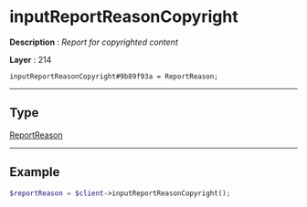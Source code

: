 # inputReportReasonCopyright

**Description** : *Report for copyrighted content*

**Layer** : 214

```tl
inputReportReasonCopyright#9b89f93a = ReportReason;
```

---

## Type

[ReportReason](type/ReportReason)

---

## Example

```php
$reportReason = $client->inputReportReasonCopyright();
```